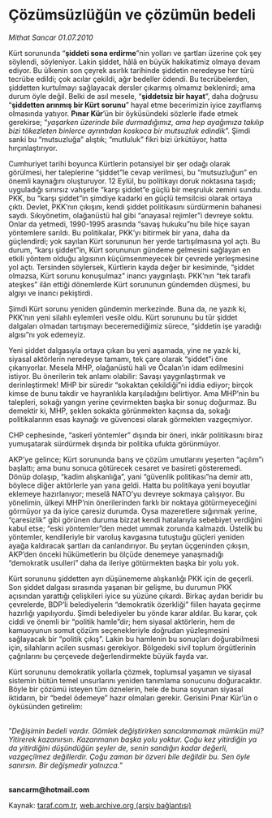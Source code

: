 # Çözümsüzlüğün ve çözümün bedeli

*Mithat Sancar 01.07.2010*

<div class="yazi"><p>Kürt sorununda “<b>şiddeti sona erdirme</b>”nin yolları ve şartları üzerine çok şey söylendi, söyleniyor. Lakin şiddet, hâlâ en büyük hakikatimiz olmaya devam ediyor. Bu ülkenin son çeyrek asırlık tarihinde şiddetin neredeyse her türü tecrübe edildi; çok acılar çekildi, ağır bedeller ödendi. Bu tecrübelerden, şiddetten kurtulmayı sağlayacak dersler çıkarmış olmamız beklenirdi; ama durum öyle değil. Belki de asıl mesele, “<b>şiddetsiz bir hayat</b>”, daha doğrusu “<b>şiddetten arınmış bir Kürt sorunu</b>” hayal etme becerimizin iyice zayıflamış olmasında yatıyor. <b>Pınar Kür</b>’ün bir öyküsündeki sözlerle ifade etmek gerekirse; “<i>yaşarken üzerinde bile durmadığımız, ama hep ayağımıza takılıp bizi tökezleten binlerce ayrıntıdan koskoca bir mutsuzluk edindik</i>”. Şimdi sanki bu “mutsuzluğa” alıştık; “mutluluk” fikri bizi ürkütüyor, hatta hırçınlaştırıyor. </p>
<p>Cumhuriyet tarihi boyunca Kürtlerin potansiyel bir şer odağı olarak görülmesi, her taleplerine “şiddet”le cevap verilmesi, bu “mutsuzluğun” en önemli kaynağını oluşturuyor. 12 Eylül, bu politikayı doruk noktasına taşıdı; uyguladığı sınırsız vahşetle “karşı şiddet”e güçlü bir meşruluk zemini sundu. PKK, bu “karşı şiddet”in şimdiye kadarki en güçlü temsilcisi olarak ortaya çıktı. Devlet, PKK’nın çıkışını, kendi şiddet politikasını sürdürmenin bahanesi saydı. Sıkıyönetim, olağanüstü hal gibi “anayasal rejimler”i devreye soktu. Onlar da yetmedi, 1990-1995 arasında “savaş hukuku”nu bile hiçe sayan yöntemlere sarıldı. Bu politikalar, PKK’yı bitirmek bir yana, daha da güçlendirdi; yok sayılan Kürt sorununun her yerde tartışılmasına yol açtı. Bu durum, “karşı şiddet”in, Kürt sorununun gündeme gelmesini sağlayan en etkili yöntem olduğu algısının küçümsenmeyecek bir çevrede yerleşmesine yol açtı. Tersinden söylersek, Kürtlerin kayda değer bir kesiminde, “şiddet olmazsa, Kürt sorunu konuşulmaz” inancı yaygınlaştı. PKK’nın “tek taraflı ateşkes” ilân ettiği dönemlerde Kürt sorununun gündemden düşmesi, bu algıyı ve inancı pekiştirdi. </p>
<p>Şimdi Kürt sorunu yeniden gündemin merkezinde. Buna da, ne yazık ki, PKK’nın yeni silahlı eylemleri vesile oldu. Kürt sorununu bu tür şiddet dalgaları olmadan tartışmayı beceremediğimiz sürece, “şiddetin işe yaradığı algısı”nı yok edemeyiz. </p>
<p>Yeni şiddet dalgasıyla ortaya çıkan bu yeni aşamada, yine ne yazık ki, siyasal aktörlerin neredeyse tamamı, tek çare olarak “şiddet”i öne çıkarıyorlar. Mesela MHP, olağanüstü hali ve Öcalan’ın idam edilmesini istiyor. Bu önerilerin tek anlamı olabilir: Savaşı yaygınlaştırmak ve derinleştirmek! MHP bir süredir “sokaktan çekildiği”ni iddia ediyor; birçok kimse de bunu takdir ve hayranlıkla karşıladığını belirtiyor. Ama MHP’nin bu talepleri, sokağı yangın yerine çevirmekten başka bir sonuç doğurmaz. Bu demektir ki, MHP, şeklen sokakta görünmekten kaçınsa da, sokağı politikalarının esas kaynağı ve güvencesi olarak görmekten vazgeçmiyor.</p>
<p>CHP cephesinde, “askerî yöntemler” dışında bir öneri, inkâr politikasını biraz yumuşatarak sürdürmek dışında bir politika ufukta görünmüyor. </p>
<p>AKP’ye gelince; Kürt sorununda barış ve çözüm umutlarını yeşerten “açılım”ı başlattı; ama bunu sonuca götürecek cesaret ve basireti gösteremedi. Dönüp dolaşıp, “kadim alışkanlığa”, yani “güvenlik politikası”na demir attı, böylece diğer aktörlerle yan yana geldi. Hatta bu politikaya yeni boyutlar eklemeye hazırlanıyor; meselâ NATO’yu devreye sokmaya çalışıyor. Bu yönelimin, ülkeyi MHP’nin önerilerinden farklı bir noktaya götürmeyeceğini görmüyor ya da iyice çaresiz durumda. Oysa mazeretlere sığınmak yerine, “çaresizlik” gibi görünen duruma bizzat kendi hatalarıyla sebebiyet verdiğini kabul etse; “eski yöntemler”den medet ummak zorunda kalmazdı. Üstelik bu yöntemler, kendileriyle bir varoluş kavgasına tutuştuğu güçleri yeniden ayağa kaldıracak şartları da canlandırıyor. Bu şeytan üçgeninden çıkışın, AKP’den önceki hükümetlerin bu ölçüde denemeye yanaşmadığı “demokratik usulleri” daha da ileriye götürmekten başka bir yolu yok. </p>
<p>Kürt sorununu şiddetten ayrı düşünememe alışkanlığı PKK için de geçerli. Son şiddet dalgası sırasında yaşanan bir gelişme, bu durumun PKK açısından yarattığı çelişkileri iyice su yüzüne çıkardı. Birkaç aydan beridir bu çevrelerde, BDP’li belediyelerin “demokratik özerkliği” fiilen hayata geçirme hazırlığı yapılıyordu. Şimdi belediyeler bu yönde karar aldılar. Bu karar, çok ciddi ve önemli bir “politik hamle”dir; hem siyasal aktörlerin, hem de kamuoyunun somut çözüm seçenekleriyle doğrudan yüzleşmesini sağlayacak bir “politik çıkış”. Lakin bu hamlenin bu sonuçları doğurabilmesi için, silahların acilen susması gerekiyor. Bölgedeki sivil toplum örgütlerinin çağrılarını bu çerçevede değerlendirmekte büyük fayda var.</p>
<p>Kürt sorununu demokratik yollarla çözmek, toplumsal yaşamın ve siyasal sistemin bütün temel unsurlarını yeniden tanımlama sonucunu doğuracaktır. Böyle bir çözümü isteyen tüm öznelerin, hele de buna soyunan siyasal iktidarın, bir “bedel ödemeye” hazır olmaları gerekir. Gerisini Pınar Kür’ün o öyküsünden getirelim: </p>
<p> <br/>“<i>Değişimin bedeli vardır. Gömlek değiştirirken sancılanmamak mümkün mü? Yitirerek kazanırsın. Kazanmanın başka yolu yoktur. Çoğu kez yitirdiğin ya da yitirdiğini düşündüğün şeyler de, senin sandığın kadar değerli, vazgeçilmez değillerdir. Çoğu zaman bir özveri bile değildir bu. Sen öyle sanırsın. Bir değişmedir yalnızca.</i>” <i></i></p>
<p><b><br/>sancarm@hotmail.com</b></p></div>

Kaynak: [taraf.com.tr](http://www.taraf.com.tr:80/mithat-sancar/makale-cozumsuzlugun-ve-cozumun-bedeli.htm), [web.archive.org (arşiv bağlantısı)](http://web.archive.org/web/20100704044134/http://www.taraf.com.tr:80/mithat-sancar/makale-cozumsuzlugun-ve-cozumun-bedeli.htm)
